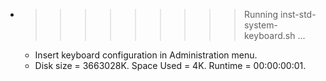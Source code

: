 * >>>>>>>>> Running inst-std-system-keyboard.sh ...
  * Insert keyboard configuration in Administration menu.
  * Disk size = 3663028K. Space Used = 4K. Runtime = 00:00:00:01.
